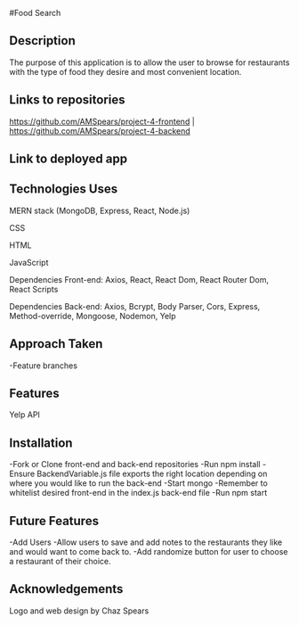 #Food Search

## Description

The purpose of this application is to allow the user to browse for restaurants with the type of food they desire and most convenient location.

## Links to repositories

https://github.com/AMSpears/project-4-frontend | https://github.com/AMSpears/project-4-backend

## Link to deployed app

## Technologies Uses

MERN stack (MongoDB, Express, React, Node.js)

CSS

HTML

JavaScript

Dependencies Front-end: Axios, React, React Dom, React Router Dom, React Scripts

Dependencies Back-end: Axios, Bcrypt, Body Parser, Cors, Express, Method-override, Mongoose, Nodemon, Yelp

## Approach Taken

-Feature branches

## Features

Yelp API

## Installation

-Fork or Clone front-end and back-end repositories
-Run npm install
-Ensure BackendVariable.js file exports the right location depending on where you would like to run the back-end
-Start mongo
-Remember to whitelist desired front-end in the index.js back-end file
-Run npm start

## Future Features

-Add Users
-Allow users to save and add notes to the restaurants they like and would want to come back to.
-Add randomize button for user to choose a restaurant of their choice.

## Acknowledgements

Logo and web design by Chaz Spears
